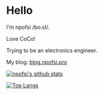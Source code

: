 # Hello

I'm npofsi /bo:sI/.

Love CoCo!

Trying to be an electronics engineer.

My blog: [blog.npofsi.pro](https://blog.npofsi.pro/)

[![npofsi's github stats](https://github-readme-stats.vercel.app/api?username=npofsi)](https://github.com/anuraghazra/github-readme-stats)

[![Top Langs](https://github-readme-stats.vercel.app/api/top-langs/?username=npofsi&layout=compact)](https://github.com/anuraghazra/github-readme-stats)

<!--
**npofsi/npofsi** is a ✨ _special_ ✨ repository because its `README.md` (this file) appears on your GitHub profile.

Here are some ideas to get you started:

- 🔭 I’m currently working on ...
- 🌱 I’m currently learning ...
- 👯 I’m looking to collaborate on ...
- 🤔 I’m looking for help with ...
- 💬 Ask me about ...
- 📫 How to reach me: ...
- 😄 Pronouns: ...
- ⚡ Fun fact: ...
-->
